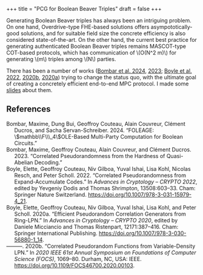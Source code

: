 +++
title = "PCG for Boolean Beaver Triples"
draft = false
+++

Generating Boolean Beaver triples has always been an intriguing
problem.  On one hand, Overdrive-type FHE-based solutions offers
asympototically-good solutions, and for suitable field size the
concrete efficiency is also considered state-of-the-art. On the other
hand, the current best practice for generating authenticated Boolean
Beaver triples remains MASCOT-type COT-based protocols, which has
communication of \\(O(N^2 m)\\) for generating \\(m\\) triples among \\(N\\)
parties.

There has been a number of works (<a href="#citeproc_bib_item_1">Bombar et al. 2024</a>, <a href="#citeproc_bib_item_2">2023</a>; <a href="#citeproc_bib_item_3">Boyle et al. 2022</a>, <a href="#citeproc_bib_item_5">2020b</a>, <a href="#citeproc_bib_item_4">2020a</a>) trying to change the
status quo, with the ultimate goal of creating a concretely efficient
end-to-end MPC protocol. I made some [slides](/ox-hugo/FOLEAGE-DPF.pdf) about them.

## References

<style>.csl-entry{text-indent: -1.5em; margin-left: 1.5em;}</style><div class="csl-bib-body">
  <div class="csl-entry"><a id="citeproc_bib_item_1"></a>Bombar, Maxime, Dung Bui, Geoffroy Couteau, Alain Couvreur, Clément Ducros, and Sacha Servan-Schreiber. 2024. “FOLEAGE: \$mathbb\\F\\\_4\$OLE-Based Multi-Party Computation for Boolean Circuits.”</div>
  <div class="csl-entry"><a id="citeproc_bib_item_2"></a>Bombar, Maxime, Geoffroy Couteau, Alain Couvreur, and Clément Ducros. 2023. “Correlated Pseudorandomness from the Hardness of Quasi-Abelian Decoding.”</div>
  <div class="csl-entry"><a id="citeproc_bib_item_3"></a>Boyle, Elette, Geoffroy Couteau, Niv Gilboa, Yuval Ishai, Lisa Kohl, Nicolas Resch, and Peter Scholl. 2022. “Correlated Pseudorandomness from Expand-Accumulate Codes.” In <i>Advances in Cryptology – CRYPTO 2022</i>, edited by Yevgeniy Dodis and Thomas Shrimpton, 13508:603–33. Cham: Springer Nature Switzerland. <a href="https://doi.org/10.1007/978-3-031-15979-4_21">https://doi.org/10.1007/978-3-031-15979-4_21</a>.</div>
  <div class="csl-entry"><a id="citeproc_bib_item_4"></a>Boyle, Elette, Geoffroy Couteau, Niv Gilboa, Yuval Ishai, Lisa Kohl, and Peter Scholl. 2020a. “Efficient Pseudorandom Correlation Generators from Ring-LPN.” In <i>Advances in Cryptology – CRYPTO 2020</i>, edited by Daniele Micciancio and Thomas Ristenpart, 12171:387–416. Cham: Springer International Publishing. <a href="https://doi.org/10.1007/978-3-030-56880-1_14">https://doi.org/10.1007/978-3-030-56880-1_14</a>.</div>
  <div class="csl-entry"><a id="citeproc_bib_item_5"></a>———. 2020b. “Correlated Pseudorandom Functions from Variable-Density LPN.” In <i>2020 IEEE 61st Annual Symposium on Foundations of Computer Science (FOCS)</i>, 1069–80. Durham, NC, USA: IEEE. <a href="https://doi.org/10.1109/FOCS46700.2020.00103">https://doi.org/10.1109/FOCS46700.2020.00103</a>.</div>
</div>
